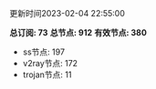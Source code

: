 更新时间2023-02-04 22:55:00

**总订阅: 73**
**总节点: 912**
**有效节点: 380**
- ss节点: 197
- v2ray节点: 172
- trojan节点: 11
